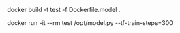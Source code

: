 docker build -t test -f Dockerfile.model .


docker run -it --rm test /opt/model.py --tf-train-steps=300 